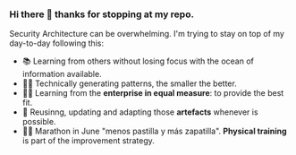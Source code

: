 ### Hi there 👋 thanks for stopping at my repo.

Security Architecture can be overwhelming. I'm trying to stay on top of my day-to-day following this:

- 📚 Learning from others without losing focus with the ocean of information available.
- 👷‍♂️ Technically generating patterns, the smaller the better.
- 👨‍💼 Learning from the **enterprise in equal measure**: to provide the best fit.
- 💼 Reusinng, updating and adapting those **artefacts** whenever is possible.
- 🏃‍♂️ Marathon in June "menos pastilla y más zapatilla". **Physical training** is part of the improvement strategy.


<!--
**sabate/sabate** is a ✨ _special_ ✨ repository because its `README.md` (this file) appears on your GitHub profile.

Here are some ideas to get you started:

- 🔭 I’m currently working on ...
- 🌱 I’m currently learning ...
- 👯 I’m looking to collaborate on ...
- 🤔 I’m looking for help with ...
- 💬 Ask me about ...
- 📫 How to reach me: ...
- 😄 Pronouns: ...

-->
